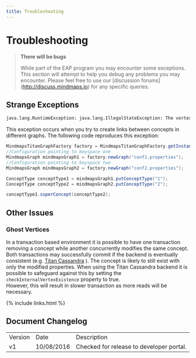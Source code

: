 ```yaml
---
title: Troubleshooting
---
```

# Troubleshooting

> **There will be bugs**
>
> While part of the EAP program you may encounter some exceptions. This section
> will attempt to help you debug any problems you may encounter. Please feel
> free to use our [discussion forums] (http://discuss.mindmaps.io) for any specific queries. 

## Strange Exceptions

```bash
java.lang.RuntimeException: java.lang.IllegalStateException: The vertex or type is not associated with this transaction [v[24584]]
```

This exception occurs when you try to create links between concepts in
different graphs. The following code reproduces this exception:

```java
MindmapsTitanGraphFactory factory = MindmapsTitanGraphFactory.getInstance();
//Configuration pointing to keyspace one
MindmapsGraph mindmapsGraph1 = factory.newGraph("conf1.properties");
//Configuration pointing to keyspace two
MindmapsGraph mindmapsGraph2 = factory.newGraph("conf2.properties");

ConceptType conceptType1 = mindmapsGraph1.putConceptType("1");
ConceptType conceptType2 = mindmapsGraph2.putConceptType("2");

conceptType1.superConcept(conceptType2);
```

## Other Issues

### Ghost Vertices

In a  transaction based environment it is possible to have one transaction
removing a concept while another concurrently modifies the same concept. Both
transactions may successfully commit if the backend is eventually consistent
(e.g. [Titan
Cassandra](http://s3.thinkaurelius.com/docs/titan/1.0.0/common-questions.html)
). The concept is likely to still exist with only the modified properties.
When using the Titan Cassandra backend it is possible to safeguard against
this by setting the `checkInternalVertexExistence` property to true.   
However, this will result in slower transaction as more reads will be necessary.

{% include links.html %}

## Document Changelog  

<table>
    <tr>
        <td>Version</td>
        <td>Date</td>
        <td>Description</td>        
    </tr>
    <tr>
        <td>v1</td>
        <td>10/08/2016</td>
        <td>Checked for release to developer portal.</td>        
    </tr>
    
</table>